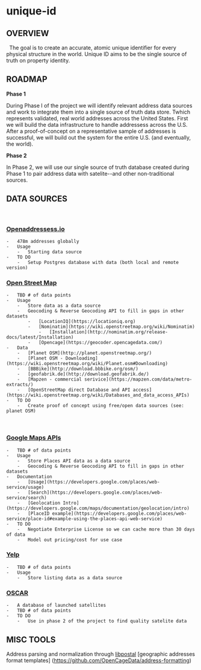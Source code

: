 # unique-id

## OVERVIEW
 
The goal is to create an accurate, atomic unique identifier for every physical structure in the world. Unique ID aims to be the single source of truth on property identity.

## ROADMAP

**Phase 1**

During Phase I of the project we will identify relevant address data sources and work to integrate them into a single source of truth data store. Twhich represents validated, real world addresses across the United States. First we will build the data infrastructure to handle addressess across the U.S. After a proof-of-concept on a representative sample of addresses is successful, we will build out the system for the entire U.S. (and eventually, the world).

**Phase 2**

In Phase 2, we will use our single source of truth database created during Phase 1 to pair address data with satelite--and other non-traditional sources.

## DATA SOURCES
 
### [Openaddressess.io](https://openaddresses.io/)
    -   478m addresses globally
    -   Usage
        -   Starting data source
    -   TO DO
        -   Setup Postgres database with data (both local and remote version)

### [Open Street Map](https://www.openstreetmap.org)
    -   TBD # of data points
    -   Usage
        -   Store data as a data source
        -   Geocoding & Reverse Geocoding API to fill in gaps in other datasets
            -   [LocationIQ](https://locationiq.org)
            -   [Nominatim](https://wiki.openstreetmap.org/wiki/Nominatim)
                -   [Installation](http://nominatim.org/release-docs/latest/Installation)
            -   [Opencage](https://geocoder.opencagedata.com/)
    -   Data
        -   [Planet OSM](http://planet.openstreetmap.org/)
        -   [Planet OSM - Downloading](https://wiki.openstreetmap.org/wiki/Planet.osm#Downloading)
        -   [BBBike](http://download.bbbike.org/osm/)
        -   [geofabrik.de](http://download.geofabrik.de/)
        -   [Mapzen - commercial serivice](https://mapzen.com/data/metro-extracts/)
        -   [OpenStreetMap direct Database and API access](https://wiki.openstreetmap.org/wiki/Databases_and_data_access_APIs)
    -   TO DO
        -   Create proof of concept using free/open data sources (see: planet OSM)
 
### [Google Maps APIs](https://developers.google.com/maps)
    -   TBD # of data points
    -   Usage
        -   Store Places API data as a data source
        -   Geocoding & Reverse Geocoding API to fill in gaps in other datasets
    -   Documentation
        -   [Usage](https://developers.google.com/places/web-service/usage)
        -   [Search](https://developers.google.com/places/web-service/search)
        -   [Geolocation Intro](https://developers.google.com/maps/documentation/geolocation/intro)
        -   [PlaceID example](https://developers.google.com/places/web-service/place-id#example-using-the-places-api-web-service)
    -   TO DO
        -   Negotiate Enterprise License so we can cache more than 30 days of data
        -   Model out pricing/cost for use case

### [Yelp](https://www.yelp.com/developers/documentation/v2/overview)
    -   TBD # of data points
    -   Usage
        -   Store listing data as a data source

        
### [OSCAR](https://www.wmo-sat.info/oscar/)
    -   A database of launched satellites
    -   TBD # of data points
    -   TO DO
        -   Use in phase 2 of the project to find quality satelite data


## MISC TOOLS
Address parsing and normalization through [libpostal](https://github.com/openvenues/libpostal)
[geographic addresses format templates] (https://github.com/OpenCageData/address-formatting)

 
 
 
 
